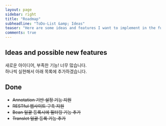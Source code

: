 ```yaml
---
layout: page
sidebar: right
title: "Roadmap"
subheadline: "ToDo-List &amp; Ideas"
teaser: "Here are some ideas and features I want to implement in the future."
comments: true
---
```


## Ideas and possible new features

새로운 아이디어, 부족한 기능! 너무 많습니다.  
하나씩 실현해서 아래 목록에 추가하겠습니다.

## Done

* <s>Annotation 기반 설정 기능 지원</s>
* <s>RESTful 웹사이트 구축 지원</s>
* <s>Bean 일괄 등록시에 필터링 기능 추가</s>
* <s>Translet 일괄 등록 기능 추가</s>
